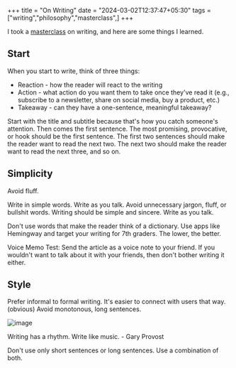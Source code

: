 +++
title = "On Writing"
date = "2024-03-02T12:37:47+05:30"
tags = ["writing","philosophy","masterclass",]
+++

I took a [masterclass](https://www.youtube.com/watch?v=Q0N-z0H8VEU) on writing, and here are some things I learned.

## Start

When you start to write, think of three things:

- Reaction - how the reader will react to the writing
- Action - what action do you want them to take once they've read it (e.g., subscribe to a newsletter, share on social media, buy a product, etc.)
- Takeaway - can they have a one-sentence, meaningful takeaway?

Start with the title and subtitle because that's how you catch someone's attention. Then comes the first sentence. The most promising, provocative, or hook should be the first sentence. The first two sentences should make the reader want to read the next two. The next two should make the reader want to read the next three, and so on.

## Simplicity

Avoid fluff. 

Write in simple words. Write as you talk. Avoid unnecessary jargon, fluff, or bullshit words. Writing should be simple and sincere. Write as you talk. 

Don't use words that make the reader think of a dictionary. Use apps like Hemingway and target your writing for 7th graders. The lower, the better.

Voice Memo Test: Send the article as a voice note to your friend. If you wouldn't want to talk about it with your friends, then don't bother writing it either.

## Style

Prefer informal to formal writing. It's easier to connect with users that way. (obvious) Avoid monotonous, long sentences.

![image](https://github.com/avinassh/til/assets/640792/7dfb4906-75e1-455a-9cf5-12f3abedf356)

Writing has a rhythm. Write like music. - Gary Provost

Don't use only short sentences or long sentences. Use a combination of both.